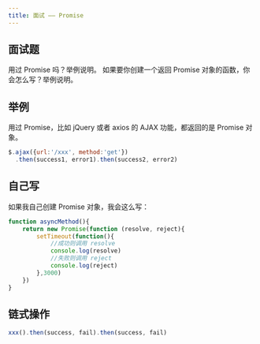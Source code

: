 ```yaml
---
title: 面试 —— Promise
---
```


## 面试题

用过 Promise 吗？举例说明。
如果要你创建一个返回 Promise 对象的函数，你会怎么写？举例说明。

## 举例

用过 Promise，比如 jQuery 或者 axios 的 AJAX 功能，都返回的是 Promise 对象。

```js
$.ajax({url:'/xxx', method:'get'})
  .then(success1, error1).then(success2, error2)
```

## 自己写

如果我自己创建 Promise 对象，我会这么写：

```js
function asyncMethod(){
    return new Promise(function (resolve, reject){
        setTimeout(function(){
            //成功则调用 resolve
            console.log(resolve)
            //失败则调用 reject
            console.log(reject)
        },3000)
    })
}
```

## 链式操作

```js
xxx().then(success, fail).then(success, fail)
```